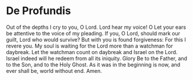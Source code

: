 # De Profundis

Out of the depths I cry to you, O Lord. Lord hear my voice! O Let your ears be attentive to the voice of my pleading. If you, O Lord, should mark our guilt, Lord who would survive? But with you is found forgiveness: For this I revere you. My soul is waiting for the Lord more than a watchman for daybreak. Let the watchman count on daybreak and Israel on the Lord. Israel indeed will he redeem from all its iniquity. Glory Be to the Father, and to the Son, and to the Holy Ghost. As it was in the beginning is now, and ever shall be, world without end. Amen.
